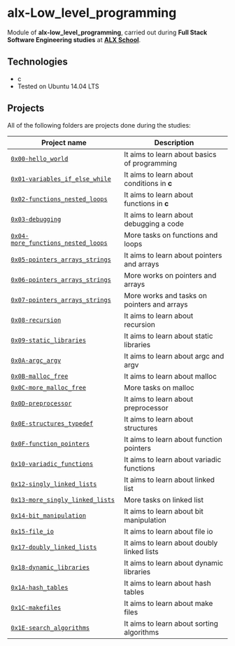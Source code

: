 # alx-Low_level_programming

Module of **alx-low_level_programming**, carried out during **Full Stack Software Engineering studies** at **[ALX School](https://www.alxafrica.com)**.

## Technologies

* c
* Tested on Ubuntu 14.04 LTS

## Projects

All of the following folders are projects done during the studies:

| Project name | Description |
| ------------ | ----------- |
| [`0x00-hello_world`](https://github.com/nazrawimedhin/alx-low_level_programming/tree/master/0x00-hello_world) | It aims to learn about basics of programming |
| [`0x01-variables_if_else_while`](https://github.com/nazrawimedhin/alx-low_level_programming/tree/master/0x01-variables_if_else_while) | It aims to learn about conditions in **c** |
| [`0x02-functions_nested_loops`](https://github.com/nazrawimedhin/alx-low_level_programming/tree/master/0x02-functions_nested_loops) | It aims to learn about functions in **c** |
| [`0x03-debugging`](https://github.com/nazrawimedhin/alx-low_level_programming/tree/master/0x03-debugging) | It aims to learn about debugging a code |
| [`0x04-more_functions_nested_loops`](https://github.com/nazrawimedhin/alx-low_level_programming/tree/master/0x04-more_functions_nested_loops) | More tasks on functions and loops |
| [`0x05-pointers_arrays_strings`](https://github.com/nazrawimedhin/alx-low_level_programming/tree/master/0x05-pointers_arrays_strings) | It aims to learn about pointers and arrays |
| [`0x06-pointers_arrays_strings`](https://github.com/nazrawimedhin/alx-low_level_programming/tree/master/0x06-pointers_arrays_strings) | More works on pointers and arrays |
| [`0x07-pointers_arrays_strings`](https://github.com/nazrawimedhin/alx-low_level_programming/tree/master/0x07-pointers_arrays_strings) | More works and tasks on pointers and arrays |
| [`0x08-recursion`](https://github.com/nazrawimedhin/alx-low_level_programming/tree/master/0x08-recursion) | It aims to learn about recursion |
| [`0x09-static_libraries`](https://github.com/nazrawimedhin/alx-low_level_programming/tree/master/0x09-static_libraries) | It aims to learn about static libraries |
| [`0x0A-argc_argv`](https://github.com/nazrawimedhin/alx-low_level_programming/tree/master/0x0A-argc_argv) | It aims to learn about argc and argv |
| [`0x0B-malloc_free`](https://github.com/nazrawimedhin/alx-low_level_programming/tree/master/0x0B-malloc_free) | It aims to learn about malloc |
| [`0x0C-more_malloc_free`](https://github.com/nazrawimedhin/alx-low_level_programming/tree/master/0x0C-more_malloc_free) | More tasks on malloc |
| [`0x0D-preprocessor`](https://github.com/nazrawimedhin/alx-low_level_programming/tree/master/0x0D-preprocessor) | It aims to learn about preprocessor |
| [`0x0E-structures_typedef`](https://github.com/nazrawimedhin/alx-low_level_programming/tree/master/0x10-variadic_functions) | It aims to learn about structures |
| [`0x0F-function_pointers`](https://github.com/nazrawimedhin/alx-low_level_programming/tree/master/0x0F-function_pointers) | It aims to learn about function pointers |
| [`0x10-variadic_functions`](https://github.com/nazrawimedhin/alx-low_level_programming/tree/master/0x10-variadic_functions) | It aims to learn about variadic functions |
| [`0x12-singly_linked_lists`](https://github.com/nazrawimedhin/alx-low_level_programming/tree/master/0x12-singly_linked_lists) | It aims to learn about linked list |
| [`0x13-more_singly_linked_lists`](https://github.com/nazrawimedhin/alx-low_level_programming/tree/master/0x13-more_singly_linked_lists) | More tasks on linked list |
| [`0x14-bit_manipulation`](https://github.com/nazrawimedhin/alx-low_level_programming/tree/master/0x14-bit_manipulation) | It aims to learn about bit manipulation |
| [`0x15-file_io`](https://github.com/nazrawimedhin/alx-low_level_programming/tree/master/0x15-file_io) | It aims to learn about file io |
| [`0x17-doubly_linked_lists`](https://github.com/nazrawimedhin/alx-low_level_programming/tree/master/0x17-doubly_linked_lists) | It aims to learn about doubly linked lists |
| [`0x18-dynamic_libraries`](https://github.com/nazrawimedhin/alx-low_level_programming/tree/master/0x18-dynamic_libraries) | It aims to learn about dynamic libraries |
| [`0x1A-hash_tables`](https://github.com/nazrawimedhin/alx-low_level_programming/tree/master/0x1A-hash_tables) | It aims to learn about hash tables |
| [`0x1C-makefiles`](https://github.com/nazrawimedhin/alx-low_level_programming/tree/master/0x1C-makefiles) | It aims to learn about make files
| [`0x1E-search_algorithms`](https://github.com/nazrawimedhin/alx-low_level_programming/tree/master/0x1E-search_algorithms) | It aims to learn about sorting algorithms|
